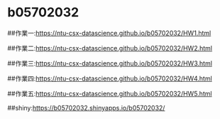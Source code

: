 # b05702032
##作業一:https://ntu-csx-datascience.github.io/b05702032/HW1.html

##作業二:https://ntu-csx-datascience.github.io/b05702032/HW2.html

##作業三:https://ntu-csx-datascience.github.io/b05702032/HW3.html

##作業四:https://ntu-csx-datascience.github.io/b05702032/HW4.html

##作業五:https://ntu-csx-datascience.github.io/b05702032/HW5.html

##shiny:<https://b05702032.shinyapps.io/b05702032/>
